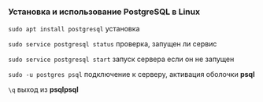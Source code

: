 ### Установка и использование PostgreSQL в Linux

`sudo apt install postgresql`   установка

`sudo service postgresql status`    проверка, запущен ли сервис

`sudo service postgresql start`     запуск сервера если он не запущен

`sudo -u postgres psql`     подключение к серверу, активация оболочки <b>psql</b>

`\q`    выход из <b>psql</b><b>psql</b>